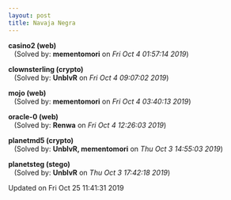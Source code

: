 ```yaml
---
layout: post
title: Navaja Negra
---
```


<!--break-->

**casino2 (web)**  
&nbsp;&nbsp;&nbsp;(Solved by: **mementomori** on _Fri Oct  4 01:57:14 2019_)  
  
**clownsterling (crypto)**  
&nbsp;&nbsp;&nbsp;(Solved by: **UnblvR** on _Fri Oct  4 09:07:02 2019_)  
  
**mojo (web)**  
&nbsp;&nbsp;&nbsp;(Solved by: **mementomori** on _Fri Oct  4 03:40:13 2019_)  
  
**oracle-0 (web)**  
&nbsp;&nbsp;&nbsp;(Solved by: **Renwa** on _Fri Oct  4 12:26:03 2019_)  
  
**planetmd5 (crypto)**  
&nbsp;&nbsp;&nbsp;(Solved by: **UnblvR, mementomori** on _Thu Oct  3 14:55:03 2019_)  
  
**planetsteg (stego)**  
&nbsp;&nbsp;&nbsp;(Solved by: **UnblvR** on _Thu Oct  3 17:42:18 2019_)  
  


Updated on Fri Oct 25 11:41:31 2019
